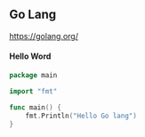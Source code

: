 ## Go Lang

https://golang.org/

#### Hello Word

```go
package main

import "fmt"

func main() {
	fmt.Println("Hello Go lang")
}
```
